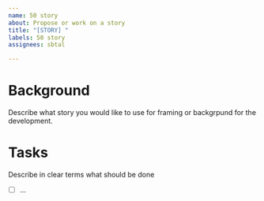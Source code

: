 ```yaml
---
name: 50 story
about: Propose or work on a story
title: "[STORY] "
labels: 50 story
assignees: sbtal

---
```


# Background

Describe what story you would like to use for framing or backgrpund for the development. 

# Tasks

Describe in clear terms what should be done
- [ ] ...
